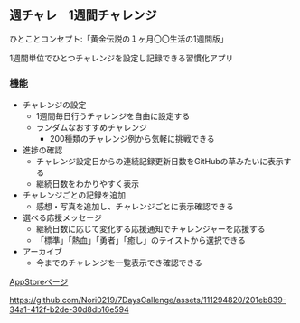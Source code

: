 ## 週チャレ　1週間チャレンジ


ひとことコンセプト:「黄金伝説の１ヶ月〇〇生活の1週間版」

1週間単位でひとつチャレンジを設定し記録できる習慣化アプリ


### 機能

- チャレンジの設定
    - 1週間毎日行うチャレンジを自由に設定する
    - ランダムなおすすめチャレンジ
        - 200種類のチャレンジ例から気軽に挑戦できる
- 進捗の確認
    - チャレンジ設定日からの連続記録更新日数をGitHubの草みたいに表示する
    - 継続日数をわかりやすく表示
- チャレンジごとの記録を追加
    - 感想・写真を追加し、チャレンジごとに表示確認できる
- 選べる応援メッセージ
    - 継続日数に応じて変化する応援通知でチャレンジャーを応援する
    - 「標準」「熱血」「勇者」「癒し」のテイストから選択できる
- アーカイブ
    - 今までのチャレンジを一覧表示でき確認できる

[AppStoreページ](https://apps.apple.com/jp/app/%E9%80%B1%E3%83%81%E3%83%A3%E3%83%AC-1%E9%80%B1%E9%96%93%E3%83%81%E3%83%A3%E3%83%AC%E3%83%B3%E3%82%B8%E3%82%A2%E3%83%97%E3%83%AA/id6450043400)


https://github.com/Nori0219/7DaysCallenge/assets/111294820/201eb839-34a1-412f-b2de-30d8db16e594
